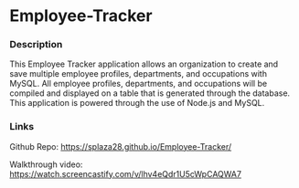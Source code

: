 # Employee-Tracker

### Description

This Employee Tracker application allows an organization to create and save multiple employee profiles, departments, and occupations with MySQL. All employee profiles, departments, and occupations will be compiled and displayed on a table that is generated through the database. This application is powered through the use of Node.js and MySQL. 





### Links





Github Repo: https://splaza28.github.io/Employee-Tracker/


Walkthrough video: https://watch.screencastify.com/v/lhv4eQdr1U5cWpCAQWA7